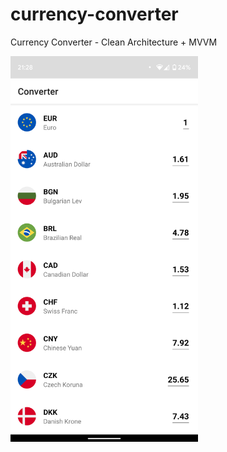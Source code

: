 # currency-converter
Currency Converter - Clean Architecture + MVVM

<img src="https://github.com/nijat-ahmadli/currency-converter/blob/master/Screenshot.png" width="300">
